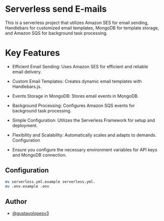 
# Serverless send E-mails

This is a serverless project that utilizes Amazon SES for email sending, Handlebars for customized email templates, MongoDB for template storage, and Amazon SQS for background task processing.

# Key Features
- Efficient Email Sending: Uses Amazon SES for efficient and reliable email delivery.

- Custom Email Templates: Creates dynamic email templates with Handlebars.js.

- Events Storage in MongoDB: Stores email events in MongoDB.

- Background Processing: Configures Amazon SQS events for background task processing.

- Simple Configuration: Utilizes the Serverless Framework for setup and deployment.

- Flexibility and Scalability: Automatically scales and adapts to demands.
Configuration

- Ensure you configure the necessary environment variables for API keys and MongoDB connection.


## Configuration

```bash
mv serverless.yml.example serverless.yml.
mv .env.example .env
```




## Author

- [@gustavolopesv3](https://www.github.com/gustavolopesv3)



